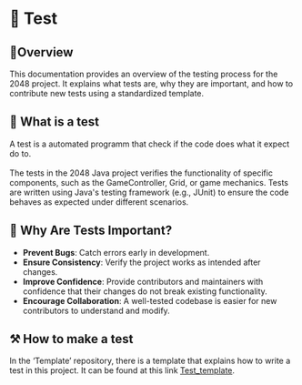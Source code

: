 # 🧪 Test
## 🎄Overview
This documentation provides an overview of the testing process for the 2048 project. It explains what tests are, why they are important, and how to contribute new tests using a standardized template.

## 🧐 What is a test
A test is a automated programm that check if the code does what it expect do to.\
\
The tests in the 2048 Java project verifies the functionality of specific components, such as the GameController, Grid, or game mechanics. Tests are written using Java's testing framework (e.g., JUnit) to ensure the code 
behaves as expected under different scenarios.

## 🚀 Why Are Tests Important?

- **Prevent Bugs**: Catch errors early in development.
- **Ensure Consistency**: Verify the project works as intended after changes.
- **Improve Confidence**: Provide contributors and maintainers with confidence that their changes do not break existing functionality.
- **Encourage Collaboration**: A well-tested codebase is easier for new contributors to understand and modify.

## ⚒️ How to make a test
In the ‘Template’ repository, there is a template that explains how to write a test in this project. It can be found at this link [Test_template](https://github.com/INFOM126-Automated-Software-Engineering/2048-groupe-07/blob/main/template/Test_template.md).
